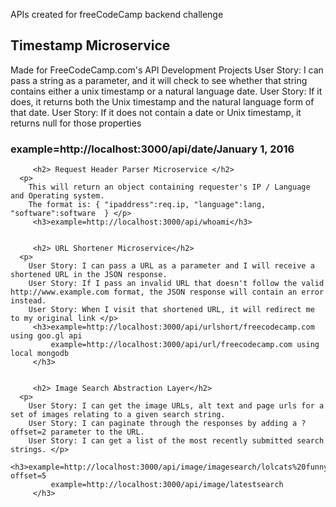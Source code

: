 APIs created for freeCodeCamp backend challenge

<h2>  Timestamp Microservice  </h2>
      <p> Made for FreeCodeCamp.com's API Development Projects
User Story: I can pass a string as a parameter, and it will check to see whether that string contains either a unix timestamp or a natural language date.
User Story: If it does, it returns both the Unix timestamp and the natural language form of that date.
User Story: If it does not contain a date or Unix timestamp, it returns null for those properties </p> 
         <h3>example=http://localhost:3000/api/date/January 1, 2016</h3>


         <h2> Request Header Parser Microservice </h2>
      <p>
        This will return an object containing requester's IP / Language and Operating system.
        The format is: { "ipaddress":req.ip, "language":lang, "software":software  } </p> 
         <h3>example=http://localhost:3000/api/whoami</h3>


         <h2> URL Shortener Microservice</h2>
      <p>
        User Story: I can pass a URL as a parameter and I will receive a shortened URL in the JSON response.
        User Story: If I pass an invalid URL that doesn't follow the valid http://www.example.com format, the JSON response will contain an error instead.
        User Story: When I visit that shortened URL, it will redirect me to my original link </p> 
         <h3>example=http://localhost:3000/api/urlshort/freecodecamp.com using goo.gl api
             example=http://localhost:3000/api/url/freecodecamp.com using local mongodb
         </h3>


         <h2> Image Search Abstraction Layer</h2>
      <p>
        User Story: I can get the image URLs, alt text and page urls for a set of images relating to a given search string.
        User Story: I can paginate through the responses by adding a ?offset=2 parameter to the URL. 
        User Story: I can get a list of the most recently submitted search strings. </p> 
         <h3>example=http://localhost:3000/api/image/imagesearch/lolcats%20funny?offset=5
             example=http://localhost:3000/api/image/latestsearch
         </h3>
         

